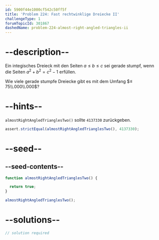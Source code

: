 ```yaml
---
id: 5900f44e1000cf542c50ff5f
title: 'Problem 224: Fast rechtwinklige Dreiecke II'
challengeType: 1
forumTopicId: 301867
dashedName: problem-224-almost-right-angled-triangles-ii
---
```


# --description--

Ein integisches Dreieck mit den Seiten $a ≤ b ≤ c$ sei gerade stumpf, wenn die Seiten $a^2 + b^2 = c^2 - 1$ erfüllen.

Wie viele gerade stumpfe Dreiecke gibt es mit dem Umfang $≤ 75\\.000\\.000$?

# --hints--

`almostRightAngledTrianglesTwo()` sollte `4137330` zurückgeben.

```js
assert.strictEqual(almostRightAngledTrianglesTwo(), 4137330);
```

# --seed--

## --seed-contents--

```js
function almostRightAngledTrianglesTwo() {

  return true;
}

almostRightAngledTrianglesTwo();
```

# --solutions--

```js
// solution required
```
